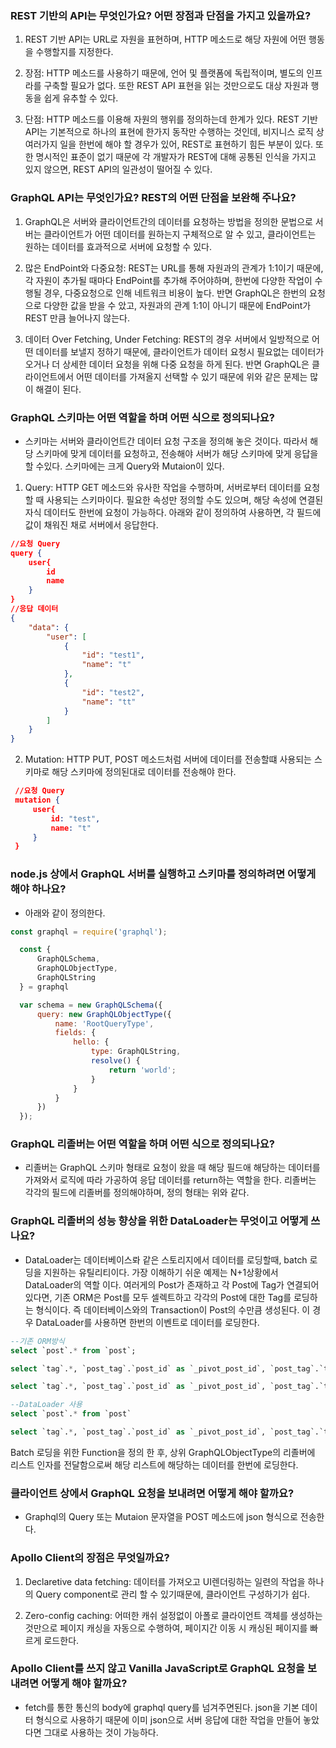 ### REST 기반의 API는 무엇인가요? 어떤 장점과 단점을 가지고 있을까요?

  1. REST 기반 API는 URL로 자원을 표현하며, HTTP 메소드로 해당 자원에 어떤 행동을 수행할지를 지정한다.

  2. 장점: HTTP 메소드를 사용하기 때문에, 언어 및 플랫폼에 독립적이며, 별도의 인프라를 구축할 필요가 없다. 또한 REST API 표현을 읽는 것만으로도 대상 자원과 행동을 쉽게 유추할 수 있다.

  3. 단점: HTTP 메소드를 이용해 자원의 행위를 정의하는데 한계가 있다. REST 기반 API는 기본적으로 하나의 표현에 한가지 동작만 수행하는 것인데, 비지니스 로직 상 여러가지 일을 한번에 해야 할 경우가 있어, REST로 표현하기 힘든 부분이 있다. 또한 명시적인 표준이 없기 때문에 각 개발자가 REST에 대해 공통된 인식을 가지고 있지 않으면, REST API의 일관성이 떨어질 수 있다.

### GraphQL API는 무엇인가요? REST의 어떤 단점을 보완해 주나요?

  1. GraphQL은 서버와 클라이언트간의 데이터를 요청하는 방법을 정의한 문법으로 서버는 클라이언트가 어떤 데이터를 원하는지 구체적으로 알 수 있고, 클라이언트는 원하는 데이터를 효과적으로 서버에 요청할 수 있다.

  2. 많은 EndPoint와 다중요청: REST는 URL를 통해 자원과의 관계가 1:1이기 때문에, 각 자원이 추가될 때마다 EndPoint를 추가해 주어야하며, 한번에 다양한 작업이 수행될 경우, 다중요청으로 인해 네트워크 비용이 높다. 반면 GraphQL은 한번의 요청으로 다양한 값을 받을 수 았고, 자원과의 관계 1:1이 아니기 때문에 EndPoint가 REST 만큼 늘어나지 않는다.

  3. 데이터 Over Fetching, Under Fetching: REST의 경우 서버에서 일방적으로 어떤 데이터를 보낼지 정하기 때문에, 클라이언트가 데이터 요청시 필요없는 데이터가 오거나 더 상세한 데이터 요청을 위해 다중 요청을 하게 된다. 반면 GraphQL은 클라이언트에서 어떤 데이터를 가져올지 선택할 수 있기 때문에 위와 같은 문제는 많이 해결이 된다.

###  GraphQL 스키마는 어떤 역할을 하며 어떤 식으로 정의되나요?

  * 스키마는 서버와 클라이언트간 데이터 요청 구조을 정의해 놓은 것이다. 따라서 해당 스키마에 맞게 데이터를 요청하고, 전송해야 서버가 해당 스키마에 맞게 응답을 할 수있다. 스키마에는 크게 Query와 Mutaion이 있다.

  1. Query: HTTP GET 메소드와 유사한 작업을 수행하며, 서버로부터 데이터를 요청할 때 사용되는 스키마이다. 필요한 속성만 정의할 수도 있으며, 해당 속성에 연결된 자식 데이터도 한번에 요청이 가능하다. 아래와 같이 정의하여 사용하면, 각 필드에 값이 채워진 채로 서버에서 응답한다.

  ``` json
  //요청 Query
  query {
      user{
          id
          name
      }
  }
  //응답 데이터
  {
      "data": {
          "user": [
              {
                  "id": "test1",
                  "name": "t"
              },
              {
                  "id": "test2",
                  "name": "tt"
              }
          ]
      }
  }
  ```

  2. Mutation: HTTP PUT, POST 메소드처럼 서버에 데이터를 전송할떄 사용되는 스키마로 해당 스키마에 정의된대로 데이터를 전송해야 한다.
  
 ``` json
  //요청 Query
  mutation {
      user{
          id: "test",
          name: "t"
      }
  }
  ```

### node.js 상에서 GraphQL 서버를 실행하고 스키마를 정의하려면 어떻게 해야 하나요?

  * 아래와 같이 정의한다.
  ``` js
  const graphql = require('graphql');

    const {
        GraphQLSchema,
        GraphQLObjectType,
        GraphQLString
    } = graphql

    var schema = new GraphQLSchema({
        query: new GraphQLObjectType({
            name: 'RootQueryType',
            fields: {
                hello: {
                    type: GraphQLString,
                    resolve() {
                        return 'world';
                    }
                }
            }
        })
    });
  ```

### GraphQL 리졸버는 어떤 역할을 하며 어떤 식으로 정의되나요?

  * 리졸버는 GraphQL 스키마 형태로 요청이 왔을 때 해당 필드애 해당하는 데이터를 가져와서 로직에 따라 가공하여 응답 데이터를 return하는 역할을 한다. 리졸버는 각각의 필드에 리졸버를 정의해야하며, 정의 형태는 위와 같다.

### GraphQL 리졸버의 성능 향상을 위한 DataLoader는 무엇이고 어떻게 쓰나요?

  * DataLoader는 데이터베이스롸 같은 스토리지에서 데이터를 로딩할때, batch 로딩을 지원하는 유틸리티이다. 가장 이해하기 쉬운 예제는 N+1상황에서 DataLoader의 역할 이다. 여러게의 Post가 존재하고 각 Post에 Tag가 연결되어 있다면, 기존 ORM은 Post를 모두 셀렉트하고 각각의 Post에 대한 Tag를 로딩하는 형식이다. 즉 데이터베이스와의 Transaction이 Post의 수만큼 생성된다. 이 경우 DataLoader를 사용하면 한번의 이벤트로 데이터를 로딩한다. 
  ``` sql
  --기존 ORM방식
  select `post`.* from `post`;

select `tag`.*, `post_tag`.`post_id` as `_pivot_post_id`, `post_tag`.`tag_id` as `_pivot_tag_id` from `tag` inner join `post_tag` on `post_tag`.`tag_id` = `tag`.`id` where `post_tag`.`post_id` in (1);

select `tag`.*, `post_tag`.`post_id` as `_pivot_post_id`, `post_tag`.`tag_id` as `_pivot_tag_id` from `tag` inner join `post_tag` on `post_tag`.`tag_id` = `tag`.`id` where `post_tag`.`post_id` in (2);
  ```

  ``` sql
  --DataLoader 사용
  select `post`.* from `post`

select `tag`.*, `post_tag`.`post_id` as `_pivot_post_id`, `post_tag`.`tag_id` as `_pivot_tag_id` from `tag` inner join `post_tag` on `post_tag`.`tag_id` = `tag`.`id` where `post_tag`.`post_id` in (1, 2)
  ```

  Batch 로딩을 위한 Function을 정의 한 후, 상위 GraphQLObjectType의 리졸버에 리스트 인자를 전달함으로써 해당 리스트에 해당하는 데이터를 한번에 로딩한다.


### 클라이언트 상에서 GraphQL 요청을 보내려면 어떻게 해야 할까요?

  * Graphql의 Query 또는 Mutaion 문자열을 POST 메소드에 json 형식으로 전송한다.

### Apollo Client의 장점은 무엇일까요?
  
  1. Declaretive data fetching: 데이터를 가져오고 UI렌더링하는 일련의 작업을 하나의 Query component로 관리 할 수 있기때문에, 클라이언트 구성하기가 쉽다.
  
  2. Zero-config caching: 어떠한 캐쉬 설정없이 아폴로 클라이언트 객체를 생성하는 것만으로 페이지 캐싱을 자동으로 수행하여, 페이지간 이동 시 캐싱된 페이지를 빠르게 로드한다. 

### Apollo Client를 쓰지 않고 Vanilla JavaScript로 GraphQL 요청을 보내려면 어떻게 해야 할까요?

  * fetch를 통한 통신의 body에 graphql query를 넘겨주면된다. json을 기본 데이터 형식으로 사용하기 때문에 이미 json으로 서버 응답에 대한 작업을 만들어 놓았다면 그대로 사용하는 것이 가능하다.